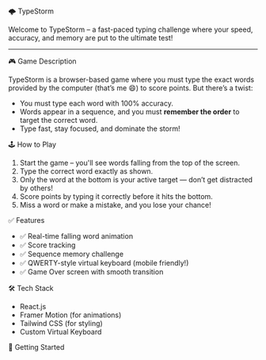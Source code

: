 🌩️ TypeStorm

Welcome to TypeStorm – a fast-paced typing challenge where your speed, accuracy, and memory are put to the ultimate test!

---

🎮 Game Description

TypeStorm is a browser-based game where you must type the exact words provided by the computer (that’s me 😄) to score points. But there’s a twist:

- You must type each word with 100% accuracy.
- Words appear in a sequence, and you must **remember the order** to target the correct word.
- Type fast, stay focused, and dominate the storm!

🕹️ How to Play

1. Start the game – you'll see words falling from the top of the screen.
2. Type the correct word exactly as shown.
3. Only the word at the bottom is your active target — don’t get distracted by others!
4. Score points by typing it correctly before it hits the bottom.
5. Miss a word or make a mistake, and you lose your chance!

✅ Features

- ✅ Real-time falling word animation
- ✅ Score tracking
- ✅ Sequence memory challenge
- ✅ QWERTY-style virtual keyboard (mobile friendly!)
- ✅ Game Over screen with smooth transition

🛠️ Tech Stack

- React.js
- Framer Motion (for animations)
- Tailwind CSS (for styling)
- Custom Virtual Keyboard

🚀 Getting Started

